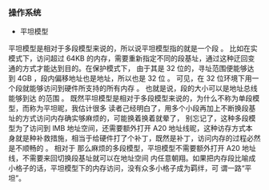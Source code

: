 ### 操作系统

* 平坦模型

平坦模型是相对于多段模型来说的，所以说平坦模型指的就是一个段 。 比如在实模式下，访问超过
64KB 的内存，需要重新指定不同的段基址，通过这种迂回变通的方式才能达到目的。在保护模式下，
由于其是 32 位的，寻址范围便能够达到 4GB ，段内偏移地址也是地址，所以也是 32 位 。 可见，在 32
位环境下用一个段就能够访问到硬件所支持的所有内存 。 也就是说，段的大小可以是地址总线能够到达
的范围 。 既然平坦模型是相对于多段模型来说的，为什么不称为单段模型，而称为平坦昵，我估计很多
读者己经明白了，用多个小段再加上不断换段基址的方式访问内存确实够麻烦的，可能换着换着就晕了，
别忘记了，这种多段模型为了访问到 lMB 地址空间，还需要额外打开 A20 地址线昵，这种访存方式本
身就是种补救措施，相当于给硬件打了个补丁，既然是补丁，访问内存的过程必然是不顺畅的 。 相对于
那么麻烦的多段模型，平坦模型不需要额外打开 A20 地址线，不需要来回切换段基址就可以在地址空间
内任意朝翔。如果把内存段比喻成小格子的话，平坦模型下的内存访问，没有众多小格子成为羁绊，可
谓一路“平坦”。
